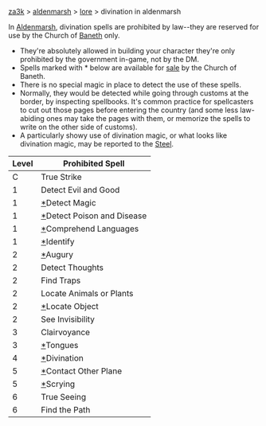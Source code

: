 [za3k](/) > [aldenmarsh](/aldenmarsh) > [lore](lore.md) > divination in aldenmarsh

In [Aldenmarsh](aldenmarsh.md), divination spells are prohibited by law--they are reserved for use by the Church of [Baneth](baneth.md) only. 
- They're absolutely allowed in building your character they're only prohibited by the government in-game, not by the DM.
- Spells marked with * below are available for [sale](spell_sales.md) by the Church of Baneth.
- There is no special magic in place to detect the use of these spells. 
- Normally, they would be detected while going through customs at the border, by inspecting spellbooks. It's common practice for spellcasters to cut out those pages before entering the country (and some less law-abiding ones may take the pages with them, or memorize the spells to write on the other side of customs).
- A particularly showy use of divination magic, or what looks like divination magic, may be reported to the [Steel](baneth.md).

| Level | Prohibited Spell |
|-------|------------------|
| C     | True Strike
| 1     | Detect Evil and Good
| 1     | [\*](spell_sales.md)Detect Magic
| 1     | [\*](spell_sales.md)Detect Poison and Disease
| 1     | [\*](spell_sales.md)Comprehend Languages
| 1     | [\*](spell_sales.md)Identify
| 2     | [\*](spell_sales.md)Augury
| 2     | Detect Thoughts
| 2     | Find Traps
| 2     | Locate Animals or Plants
| 2     | [\*](spell_sales.md)Locate Object
| 2     | See Invisibility
| 3     | Clairvoyance
| 3     | [\*](spell_sales.md)Tongues
| 4     | [\*](spell_sales.md)Divination
| 5     | [\*](spell_sales.md)Contact Other Plane
| 5     | [\*](spell_sales.md)Scrying
| 6     | True Seeing
| 6     | Find the Path
